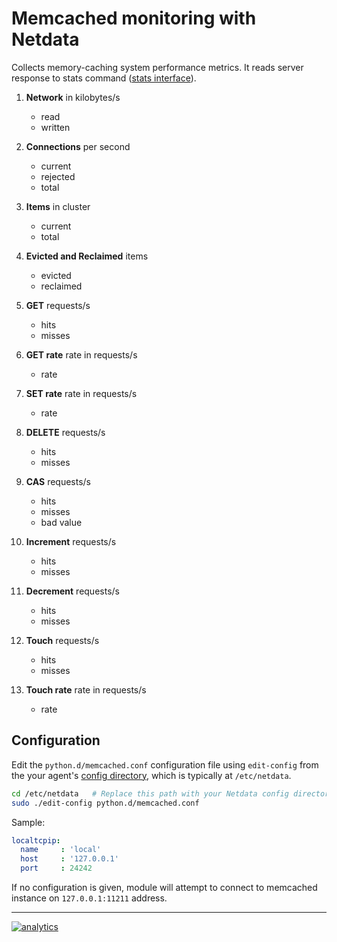 <!--
---
title: "Memcached monitoring with Netdata"
custom_edit_url: https://github.com/netdata/netdata/edit/master/collectors/python.d.plugin/memcached/README.md
---
-->

# Memcached monitoring with Netdata

Collects memory-caching system performance metrics. It reads server response to stats command ([stats interface](https://github.com/memcached/memcached/wiki/Commands#stats)).


1.  **Network** in kilobytes/s

    -   read
    -   written

2.  **Connections** per second

    -   current
    -   rejected
    -   total

3.  **Items** in cluster

    -   current
    -   total

4.  **Evicted and Reclaimed** items

    -   evicted
    -   reclaimed

5.  **GET** requests/s

    -   hits
    -   misses

6.  **GET rate** rate in requests/s

    -   rate

7.  **SET rate** rate in requests/s

    -   rate

8.  **DELETE** requests/s

    -   hits
    -   misses

9.  **CAS** requests/s

    -   hits
    -   misses
    -   bad value

10. **Increment** requests/s

    -   hits
    -   misses

11. **Decrement** requests/s

    -   hits
    -   misses

12. **Touch** requests/s

    -   hits
    -   misses

13. **Touch rate** rate in requests/s

    -   rate

## Configuration

Edit the `python.d/memcached.conf` configuration file using `edit-config` from the your agent's [config
directory](/docs/step-by-step/step-04.md#find-your-netdataconf-file), which is typically at `/etc/netdata`.

```bash
cd /etc/netdata   # Replace this path with your Netdata config directory, if different
sudo ./edit-config python.d/memcached.conf
```

Sample:

```yaml
localtcpip:
  name     : 'local'
  host     : '127.0.0.1'
  port     : 24242
```

If no configuration is given, module will attempt to connect to memcached instance on `127.0.0.1:11211` address.

---

[![analytics](https://www.google-analytics.com/collect?v=1&aip=1&t=pageview&_s=1&ds=github&dr=https%3A%2F%2Fgithub.com%2Fnetdata%2Fnetdata&dl=https%3A%2F%2Fmy-netdata.io%2Fgithub%2Fcollectors%2Fpython.d.plugin%2Fmemcached%2FREADME&_u=MAC~&cid=5792dfd7-8dc4-476b-af31-da2fdb9f93d2&tid=UA-64295674-3)](<>)
